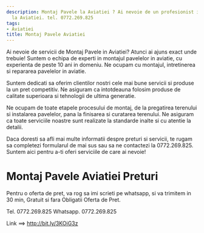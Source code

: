 ```yaml
---
description: Montaj Pavele la Aviatiei ? Ai nevoie de un profesionist in Montaj Pavele
  la Aviatiei. tel. 0772.269.825
tags:
- Aviatiei
title: Montaj Pavele Aviatiei
---
```



Ai nevoie de servicii de Montaj Pavele in Aviatiei? Atunci ai ajuns exact unde trebuie! Suntem o echipa de experti in montajul pavelelor in aviatie, cu experienta de peste 10 ani in domeniu. Ne ocupam cu montajul, intretinerea si repararea pavelelor in aviatie. 

Suntem dedicati sa oferim clientilor nostri cele mai bune servicii si produse la un pret competitiv. Ne asiguram ca intotdeauna folosim produse de calitate superioara si tehnologii de ultima generatie. 

Ne ocupam de toate etapele procesului de montaj, de la pregatirea terenului si instalarea pavelelor, pana la finisarea si curatarea terenului. Ne asiguram ca toate serviciile noastre sunt realizate la standarde inalte si cu atentie la detalii. 

Daca doresti sa afli mai multe informatii despre preturi si servicii, te rugam sa completezi formularul de mai sus sau sa ne contactezi la 0772.269.825. Suntem aici pentru a-ti oferi serviciile de care ai nevoie!

# Montaj Pavele Aviatiei Preturi
Pentru o oferta de pret, va rog sa imi scrieti pe whatsapp, si va trimitem in 30 min, Gratuit si fara Obligatii Oferta de Pret.

Tel. 0772.269.825
Whatsapp. 0772.269.825

Link ==> http://bit.ly/3KOiG3z